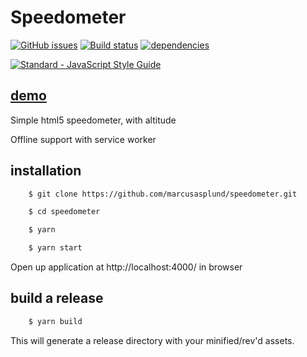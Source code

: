 # Speedometer


[![GitHub issues](https://img.shields.io/github/issues/marcusasplund/speedometer.svg)](https://github.com/marcusasplund/speedometer/issues)
[![Build status](https://travis-ci.org/marcusasplund/speedometer.svg?branch=master)](https://travis-ci.org/marcusasplund/speedometer)
[![dependencies](https://david-dm.org/marcusasplund/speedometer.svg)](https://david-dm.org/marcusasplund/speedometer?type=dev)

[![Standard - JavaScript Style Guide](https://cdn.rawgit.com/feross/standard/master/badge.svg)](https://github.com/feross/standard)

## [demo](https://pap.as/speedo/)

Simple html5 speedometer, with altitude

Offline support with service worker

## installation

````bash
    $ git clone https://github.com/marcusasplund/speedometer.git

    $ cd speedometer

    $ yarn

    $ yarn start
````

Open up application at http://localhost:4000/ in browser

## build a release

````bash
    $ yarn build

````
This will generate a release directory with your minified/rev'd assets.
